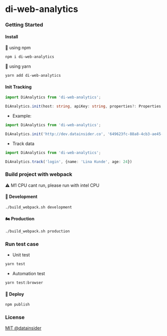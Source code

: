 # di-web-analytics

### Getting Started

#### Install

🥰 using npm

```bash
npm i di-web-analytics
```

🏺 using yarn

```bash
yarn add di-web-analytics
```

#### Init Tracking

```ts
import DiAnalytics from 'di-web-analytics';

DiAnalytics.init(host: string, apiKey: string, properties?: Properties, isDisable?: boolean);
```

+ Example:

```ts
import DiAnalytics from 'di-web-analytics';

DiAnalytics.init('http://dev.datainsider.co', '649623fc-88a8-4cb3-ae45-73cadf659987', {}, false);
```

+ Track data

```ts
import DiAnalytics from 'di-web-analytics';

DiAnalytics.track('login', {name: 'Lina Kunde', age: 24})
```

### Build project with webpack

⚠️ M1 CPU cant run, please run with intel CPU

#### 🛵 Development

```bash
./build_webpack.sh development
```

#### 🏍️ Production

```bash
./build_webpack.sh production
```

### Run test case

+ Unit test

```bash
yarn test
```

+ Automation test

```bash
yarn test:browser
```

#### 🚀 Deploy

```bash
npm publish
```

### License

[MIT @datainsider](./LICENSE)

